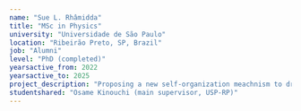 ```yaml
---
name: "Sue L. Rhâmidda"
title: "MSc in Physics"
university: "Universidade de São Paulo"
location: "Ribeirão Preto, SP, Brazil"
job: "Alumni"
level: "PhD (completed)"
yearsactive_from: 2022
yearsactive_to: 2025
project_description: "Proposing a new self-organization meachnism to drive a system toward the edge of a synchronization transition."
studentshared: "Osame Kinouchi (main supervisor, USP-RP)"
---
```

